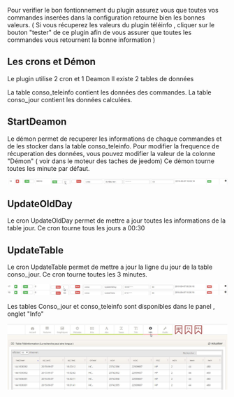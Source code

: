 
Pour verifier le bon fontionnement du plugin assurez vous que toutes vos commandes inserées dans la configuration retourne bien les bonnes valeurs. 
( Si vous récuperez les valeurs du plugin téléinfo , cliquer sur le bouton "tester" de ce plugin afin de vous assurer que toutes les commandes vous retournent la bonne information ) 

## Les crons et Démon

Le plugin utilise 2 cron et 1 Deamon 
Il existe 2 tables de données 

La table conso_teleinfo contient les données des commandes.
La table conso_jour contient les données calculées.


## StartDeamon
Le démon permet de recuperer les informations de chaque commandes et de les stocker dans la table conso_teleinfo. 
Pour modifier la frequence de récuperation des données, vous pouvez modifier la valeur de la colonne "Démon"  ( voir dans le moteur des taches de jeedom) 
Ce démon tourne toutes les minute par défaut. 

![deamon](../images/deamon.jpg)

## UpdateOldDay
Le cron UpdateOldDay permet de mettre a jour toutes les informations de la table jour.
Ce cron tourne tous les jours a 00:30 

## UpdateTable
Le cron UpdateTable permet de mettre a jour la ligne du jour de la table conso_jour.
Ce cron tourne toutes les 3 minutes.

![Cron](../images/cron.jpg)



Les tables Conso_jour et conso_teleinfo sont disponibles dans le panel , onglet "Info" 

![onglet_info](../images/onglet_info.jpg)

